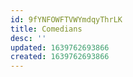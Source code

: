 ```yaml
---
id: 9fYNFOWFTVWYmdqyThrLK
title: Comedians
desc: ''
updated: 1639762693866
created: 1639762693866
---
```


